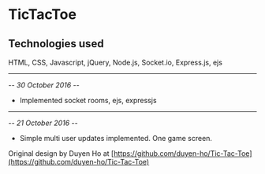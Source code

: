 # TicTacToe
## Technologies used
HTML, CSS, Javascript, jQuery, Node.js, Socket.io, Express.js, ejs

---
*-- 30 October 2016 --*

* Implemented socket rooms, ejs, expressjs


---
*-- 21 October 2016 --*

* Simple multi user updates implemented. One game screen.

Original design by Duyen Ho at [https://github.com/duyen-ho/Tic-Tac-Toe](https://github.com/duyen-ho/Tic-Tac-Toe)

